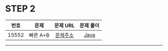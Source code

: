 # STEP 2

| 번호  | 문제                          |                               문제 URL                               |                                                                                                              문제 풀이                                                                                                               |
| :---: | :--------------------------: | :------------------------------------------------------------------: | :----------------------------------------------------------------------------------------------------------------------------------------------------------------------------------------------------------------------------------: |
| 15552 | 빠른 A+B         | [문제주소](https://www.acmicpc.net/problem/15552)  | [Java](https://github.com/dms873/Algorithm-Problems/blob/master/Baekjoon/src/step2/SpeedAplusB.java) |


---
